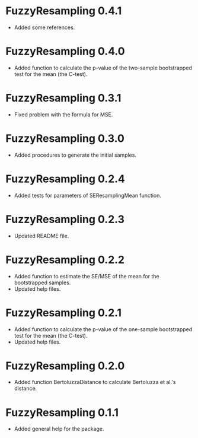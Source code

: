 # FuzzyResampling 0.4.1

* Added some references.


# FuzzyResampling 0.4.0

* Added function to calculate the p-value of the two-sample bootstrapped test for the mean (the C-test).


# FuzzyResampling 0.3.1

* Fixed problem with the formula for MSE.


# FuzzyResampling 0.3.0

* Added procedures to generate the initial samples.


# FuzzyResampling 0.2.4

* Added tests for parameters of SEResamplingMean function.


# FuzzyResampling 0.2.3

* Updated README file.


# FuzzyResampling 0.2.2

* Added function to estimate the SE/MSE of the mean for the bootstrapped samples.
* Updated help files.


# FuzzyResampling 0.2.1

* Added function to calculate the p-value of the one-sample bootstrapped test for the mean (the C-test).
* Updated help files.


# FuzzyResampling 0.2.0

* Added function BertoluzzaDistance to calculate Bertoluzza et al.'s distance.


# FuzzyResampling 0.1.1

* Added general help for the package.

